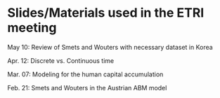 # Slides/Materials used in the ETRI meeting

May 10: Review of Smets and Wouters with necessary dataset in Korea

Apr. 12: Discrete vs. Continuous time

Mar. 07: Modeling for the human capital accumulation

Feb. 21: Smets and Wouters in the Austrian ABM model




